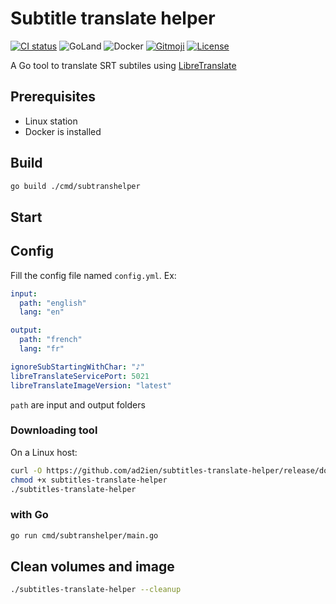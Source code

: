 # Subtitle translate helper

[![CI status](https://img.shields.io/github/actions/workflow/status/ad2ien/subtitles-translate-helper/ci.yml?label=CI&logo=github)](https://github.com/ad2ien/subtitles-translate-helper/actions)
![GoLand](https://img.shields.io/badge/GoLand-0f0f0f?&logo=goland&logoColor=white)
![Docker](https://img.shields.io/badge/docker-%230db7ed.svg?logo=docker&logoColor=white)
[![Gitmoji](https://img.shields.io/badge/gitmoji-%20😜%20😍-FFDD67.svg)](https://gitmoji.dev)
[![License](https://img.shields.io/badge/License-MIT-blue.svg)](https://opensource.org/licenses/MIT)

A Go tool to translate SRT subtiles using [LibreTranslate](https://github.com/LibreTranslate/LibreTranslate)

## Prerequisites

- Linux station
- Docker is installed

## Build

```sh
go build ./cmd/subtranshelper
```

## Start

## Config

Fill the config file named `config.yml`. Ex:

```yaml
input:
  path: "english"
  lang: "en"

output:
  path: "french"
  lang: "fr"

ignoreSubStartingWithChar: "♪"
libreTranslateServicePort: 5021
libreTranslateImageVersion: "latest"
```

`path` are input and output folders

### Downloading tool

On a Linux host:

```sh
curl -O https://github.com/ad2ien/subtitles-translate-helper/release/download/subtitles-translate-helper
chmod +x subtitles-translate-helper
./subtitles-translate-helper
```

### with Go

```sh
go run cmd/subtranshelper/main.go 
```

## Clean volumes and image

```sh
./subtitles-translate-helper --cleanup
```
